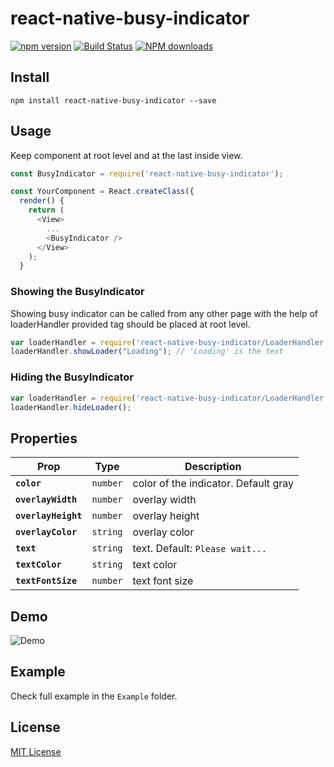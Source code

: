 # react-native-busy-indicator
[![npm version](https://badge.fury.io/js/react-native-busy-indicator.svg)](https://badge.fury.io/js/react-native-busy-indicator)
[![Build Status](https://travis-ci.org/Durgaprasad-Budhwani/react-native-busy-indicator.svg?branch=master)](https://travis-ci.org/Durgaprasad-Budhwani/react-native-busy-indicator)
[![NPM downloads](http://img.shields.io/npm/dm/react-native-busy-indicator.svg?style=flat-square)](https://www.npmjs.com/package/react-native-busy-indicator)

## Install
```shell
npm install react-native-busy-indicator --save
```

## Usage
Keep <BusyIndicator /> component at root level and at the last inside view.

```js
const BusyIndicator = require('react-native-busy-indicator');

const YourComponent = React.createClass({
  render() {
    return (
      <View>
        ...
        <BusyIndicator />
      </View>
    );
  }
```

### Showing the BusyIndicator
Showing busy indicator can be called from any other page with the help of loaderHandler provided tag should be placed at root level.

```js
var loaderHandler = require('react-native-busy-indicator/LoaderHandler');
loaderHandler.showLoader("Loading"); // 'Loading' is the text
```

### Hiding the BusyIndicator
```js
var loaderHandler = require('react-native-busy-indicator/LoaderHandler');
loaderHandler.hideLoader();
```

## Properties

| Prop | Type | Description |
|---|---|---|
|**`color`**|`number`| color of the indicator. Default gray|
|**`overlayWidth`**|`number`|overlay width|
|**`overlayHeight`**|`number`|overlay height|
|**`overlayColor`**|`string`|overlay color|
|**`text`**|`string`|text. Default: `Please wait...`|
|**`textColor`**|`string`| text color|
|**`textFontSize`**|`number`|text font size|

## Demo

![Demo](https://raw.githubusercontent.com/RealOrangeOne/react-native-busy-indicator/master/demo.gif)

## Example

Check full example in the `Example` folder.

## License

[MIT License](http://opensource.org/licenses/mit-license.html)
